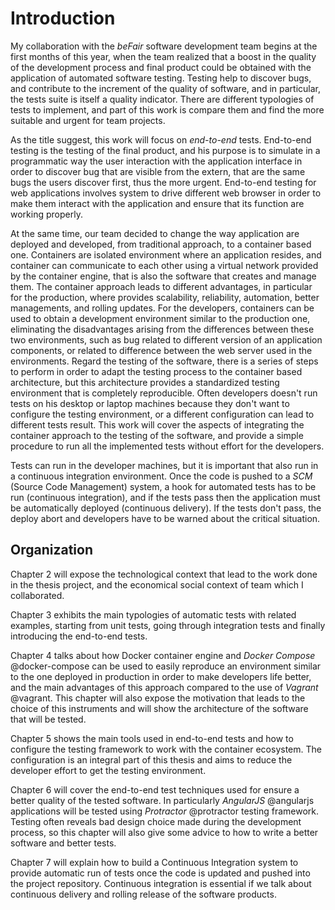 # Introduction 

My collaboration with the *beFair* software development team begins at the first months of this year, when the team realized that a boost in the quality of the development process and final product could be obtained with the application of automated software testing. Testing help to discover bugs, and contribute to the increment of the quality of software, and in particular, the tests suite is itself a quality indicator. There are different typologies of tests to implement, and part of this work is compare them and find the more suitable and urgent for team projects.

As the title suggest, this work will focus on *end-to-end* tests. End-to-end testing is the testing of the final product, and his purpose is to simulate in a programmatic way the user interaction with the application interface in order to discover bug that are visible from the extern, that are the same bugs the users discover first, thus the more urgent. End-to-end testing for web applications involves system to drive different web browser in order to make them interact with the application and ensure that its function are working properly.

At the same time, our team decided to change the way application are deployed and developed, from traditional approach, to a container based one. Containers are isolated environment where an application resides, and container can communicate to each other using a virtual network provided by the container engine, that is also the software that creates and manage them. The container approach leads to different advantages, in particular for the production, where provides scalability, reliability, automation, better managements, and rolling updates. For the developers, containers can be used to obtain a development environment similar to the production one, eliminating the disadvantages arising from the differences between these two environments, such as bug related to different version of an application components, or related to difference between the web server used in the environments. Regard the testing of the software, there is a series of steps to perform in order to adapt the testing process to the container based architecture, but this architecture provides a standardized testing environment that is completely reproducible. Often developers doesn't run tests on his desktop or laptop machines because they don't want to configure the testing environment, or a different configuration can lead to different tests result. This work will cover the aspects of integrating the container approach to the testing of the software, and provide a simple procedure to run all the implemented tests without effort for the developers.

Tests can run in the developer machines, but it is important that also run in a continuous integration environment. Once the code is pushed to a *SCM* (Source Code Management) system, a hook for automated tests has to be run (continuous integration), and if the tests pass then the application must be automatically deployed (continuous delivery). If the tests don't pass, the deploy abort and developers have to be warned about the critical situation.

## Organization

Chapter 2 will expose the technological context that lead to the work done in the thesis project, and the economical social context of team which I collaborated.

Chapter 3 exhibits the main typologies of automatic tests with related examples, starting from unit tests, going through integration tests and finally introducing the end-to-end tests.

Chapter 4 talks about how Docker container engine and *Docker Compose* @docker-compose can be used to easily reproduce an environment similar to the one deployed in production in order to make developers life better, and the main advantages of this approach compared to the use of *Vagrant* @vagrant. This chapter will also expose the motivation that leads to the choice of this instruments and will show the architecture of the software that will be tested.

Chapter 5 shows the main tools used in end-to-end tests and how to configure the testing framework to work with the container ecosystem. The configuration is an integral part of this thesis and aims to reduce the developer effort to get the testing environment.

Chapter 6 will cover the end-to-end test techniques used for ensure a better quality of the tested software. In particularly *AngularJS* @angularjs applications will be tested using *Protractor* @protractor testing framework. Testing often reveals bad design choice made during the development process, so this chapter will also give some advice to how to write a better software and better tests.

Chapter 7 will explain how to build a Continuous Integration system to provide automatic run of tests once the code is updated and pushed into the project repository. Continuous integration is essential if we talk about continuous delivery and rolling release of the software products.
